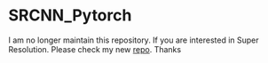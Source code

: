 # SRCNN_Pytorch
I am no longer maintain this repository. If you are interested in Super Resolution. Please check my new [repo](https://github.com/thangvubk/video-super-resolution). Thanks
